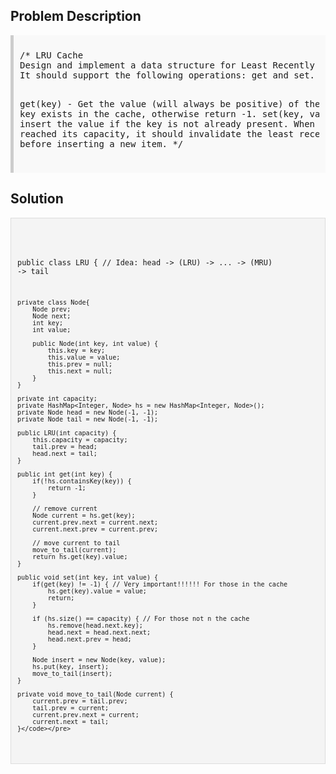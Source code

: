 <style>
  .comment-block { background-color: #f9f9f9; padding: 10px; border-left: 5px solid #ccc; }
  .code-block { background-color: #f4f4f4; padding: 10px; border: 1px solid #ddd; }
</style>

<h2>Problem Description</h2>
<div class='comment-block'>
<pre>
/* LRU Cache
Design and implement a data structure for Least Recently Used (LRU) cache. 
It should support the following operations: get and set.

get(key) - Get the value (will always be positive) of the key if the key exists in the cache, 
otherwise return -1.
set(key, value) - Set or insert the value if the key is not already present. 
When the cache reached its capacity, 
it should invalidate the least recently used item before inserting a new item.
*/
</pre>
</div>

<h2>Solution</h2>
<div class='code-block'>
<pre><code class='language-java'>

public class LRU {  // Idea: head -> (LRU) -> ... -> (MRU) -> tail

    private class Node{
        Node prev;
        Node next;
        int key;
        int value;

        public Node(int key, int value) {
            this.key = key;
            this.value = value;
            this.prev = null;
            this.next = null;
        }
    }

    private int capacity;
    private HashMap<Integer, Node> hs = new HashMap<Integer, Node>();
    private Node head = new Node(-1, -1);
    private Node tail = new Node(-1, -1);

    public LRU(int capacity) {
        this.capacity = capacity;
        tail.prev = head;
        head.next = tail;
    }

    public int get(int key) {
        if(!hs.containsKey(key)) {
            return -1;
        }

        // remove current
        Node current = hs.get(key);
        current.prev.next = current.next;
        current.next.prev = current.prev;

        // move current to tail
        move_to_tail(current);
        return hs.get(key).value;
    }

    public void set(int key, int value) {
        if(get(key) != -1) { // Very important!!!!!! For those in the cache
            hs.get(key).value = value;
            return;
        }

        if (hs.size() == capacity) { // For those not n the cache
            hs.remove(head.next.key);
            head.next = head.next.next;
            head.next.prev = head;
        }

        Node insert = new Node(key, value);
        hs.put(key, insert);
        move_to_tail(insert);
    }

    private void move_to_tail(Node current) {
        current.prev = tail.prev;
        tail.prev = current;
        current.prev.next = current;
        current.next = tail;
    }</code></pre>
</div>
